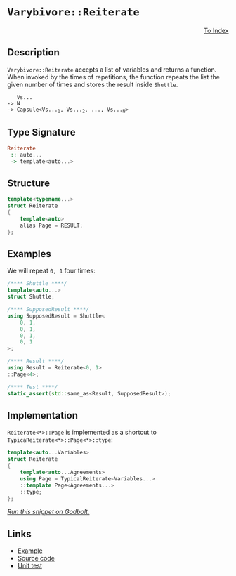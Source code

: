 <!-- Copyright 2024 Feng Mofan
SPDX-License-Identifier: Apache-2.0 -->

# `Varybivore::Reiterate`

<p style='text-align: right;'><a href="../../../facilities/metafunctions.md#varybivore-reiterate">To Index</a></p>

## Description

`Varybivore::Reiterate` accepts a list of variables and returns a function. When invoked by the times of repetitions, the function repeats the list the given number of times and stores the result inside `Shuttle`.

<pre><code>   Vs...
-> N
-> Capsule&lt;Vs...<sub>1</sub>, Vs...<sub>2</sub>, ..., Vs...<sub>N</sub>&gt;</code></pre>

## Type Signature

```Haskell
Reiterate
 :: auto...
 -> template<auto...>
```

## Structure

```C++
template<typename...>
struct Reiterate
{
    template<auto>
    alias Page = RESULT;
};
```

## Examples

We will repeat `0, 1` four times:

```C++
/**** Shuttle ****/
template<auto...>
struct Shuttle;

/**** SupposedResult ****/
using SupposedResult = Shuttle<
    0, 1,
    0, 1,
    0, 1,
    0, 1
>;

/**** Result ****/
using Result = Reiterate<0, 1>
::Page<4>;

/**** Test ****/
static_assert(std::same_as<Result, SupposedResult>);
```

## Implementation

`Reiterate<*>::Page` is implemented as a shortcut to `TypicaReiterate<*>::Page<*>::type`:

```C++
template<auto...Variables>
struct Reiterate
{
    template<auto...Agreements>
    using Page = TypicalReiterate<Variables...>
    ::template Page<Agreements...>
    ::type;
};
```

[*Run this snippet on Godbolt.*](https://godbolt.org/#z:OYLghAFBqd5QCxAYwPYBMCmBRdBLAF1QCcAaPECAMzwBtMA7AQwFtMQByARg9KtQYEAysib0QXACx8BBAKoBnTAAUAHpwAMvAFYTStJg1DIApACYAQuYukl9ZATwDKjdAGFUtAK4sGIAKwAzKSuADJ4DJgAcj4ARpjEIACcAGykAA6oCoRODB7evgHBmdmOAuGRMSzxiam2mPZlDEIETMQE%2BT5%2BQfWNuS1tBBXRcQnJaQqt7Z2FPZODw1U14wCUtqhexMjsHAD0AFSHR8cnp/u7JhoAggdHANQAIpjprozIeJgKd8cX17dnAJOvyulxuxzuQgQXgIBHo3yOwIImBY6QMSJMgTcTGhqAAdPiMdhQZNiF4HBCoTD6BirNdQf99ndsKokQx0BYmMgANbww7A3a7O4AdUwdwA7nRaHcvEo7gQEHgvlQvAwHLk5ah6YK0KqmKy9aL5aL0sRPgkAG6YdB3QzW03ITZKa3pQYKXGgpEotGYDFuAgATxezDY%2BPdgSJ1xJZIITJZrg53LuJgA7FZkw8aaCPcjUQbfaC7oW5Tnvb7sURQ4S7sgDAovkJMABHLxvTCkAtF8t4/EANTaeCYsXoCiz4eJBFJ5OZrPZnK5vobzdbvr7xAHQ8%2BlbHY7pqY7hc9ufRmK7oauwFNyMYBBHO6uRel2SMd2UTGAooxDwhTZbqp9mNXddh1DUg7nPS82EEN0CW3WkQXTTM6T%2BcEABVAzwURaAAJUwQgEgNXlzmzL08xPHFQ0Awdh0JcdJxjND0gwsQcLw4g813OCH0PUsyIrGCI3vIso3JZRiFQIhX3fJM9wQwI4K1O4OVlLElBAfdixI48sRxO4AEkaOuB9TWbPBTS%2BCBdKTQIM2su4NBWdThJjUTxNQST/zcfS7wfFNOIfIsZQiYA5UDD9bMhaFYQ8mi5PUlMbPkwyi240jtKIPSDMEwtjK8UzPjuCyrJsr8uAcpLCycl8xIkt8PK8gSfL3cr/MC58AxeIqKUi6kAP7KjN34xCsukhKsz%2BQUcIdYhsktO4VPYdSUq0rsMu8oscry8yzCstxPz0srhsqlyavfX16riprhofVrgvasKv2neM519O7g1FY63Nqs67gAWjuMxCRAEA7sy/yiyBpb3q%2B3q1366DcVAyiN3hmK/MLeKhsWktUtPfFwMwK8oNBgKn2C9zOo%2B9zfXxwmby3IlYt3UakLBQE2Z%2BelwV0r1ab1dUOeQ9mheBYijw83HcSR6i70qlikTY9EOKxzTxfIvGLwJyCb2JwsbpfWrOoYpjsNw%2BXUqlgawwa8HgexpF9dOzEaa1lG1sLCHQsx2TEtZoWEU5%2B5mVYVFRQF32/aIlnzECCIay8LAdp1bZ0m1u8A8OLqqVD/3rkhss1at2jo0zqLMcFjOhC8dISitHCFC8WgYzDvXK%2BrrJa8%2BBuYz2iKs/zZqNFArh2wHoeR%2BGwe7mH9TJ64UcGZ9hk7jrrvCOBPWV8bzq5fwrTZ8yoGqcxSRUbG8O7hQz4m5zq55kcZAAH0mDrBICAgSZ0CBhRWEwJ/bzcTeBBQKtxrugQBhIHJyQ4GsWgnB/C8D8BwLQpBUCcF2pYawdwFAbC2B%2BMwgQeCkAIJoaBawuQBEkLiDQAAOMwZgkhJC4P4Gh1CuDJmTNIWBHBJC8BYBIDQg9EHINQRwXgCgQCD2IUg6BpA4CwBgIgEAGwCDpGhOQSgaAUR0ASFEH%2BnBVDUJSD9FIkg7jAGQMgKelCzC8CtIQEgeBP7D34IIEQYh2BSBkIIRQKh1DSNILoYeYo2LpE4DwGBcCEEkJQZwAA8tCVRMZUBUDuAYoxJizEWKsbibaEAPBaPoMQJM%2BDSq8CkVoNYEAkCaMYoU9REAanaMSMAKQZg%2BB0HluIiAsRomxAiG0f0YTeB9OYMQf0sTYjaEwA4IZpBNFa1iQwWggz/FYFiF4YAWJaC0HEdwXgWAWCGGAOIVZeU1SWl2cgzAqhpnQh2IQiISIuHINoHgWIbExkeCwNEiceA%2BF7NIJaYgsR25PEOUYV5RgSFrCoAYYACgewfDFLEoMsyXHCEwh46Q6KfFqGiYE/QRyUDWGsPoN54jIBrFQCnXIuyfof0/KYDBlgzDCKBWuLAFKIBrDsNMpoLg2QzD8MPMIEQRjVDGMPEoOQBBCr0NKpoixRiJGHrytUAgBjTE8F0PQaqmiaqGGKpYkrbBTA6NqwoqqzVKolSqnlODtgSAiRweBpAhG8BEakwxxjTHmMsVIHJBVcD2KKdHUpRDoVrAQJgJgWBEjctIOQyQgRcRJECBwjQkgzCSBSAI/wKQkj6E4Dw0gfCCG4hSFwFI1CkisJSP4SQTC01pHdTE0RtgJERukZUhRVSlEJLURQBpqACk6L0RwNoLBzTJh%2BkwasBhnxcCSLiLgVDbH4CIByvQ6K3HiE8TipQeL/G6DacEpgoS9nOtda2kR8SVHQjuMkr16TTE1iOVPZdq6NAFXybUhIxTAhmBWGU6Fsjqkjr/WQIdjTCkoAXS0xhg8aCNwSF0np/iRkDNmZhsZEypkzIBfM68izlnRLWRsrZOzZkHKOSc5B%2BB7SOAudE65tykSzMeQ0aJrz3kDK%2BTsZBvz/mEKBSCpQYLaNBVA7Ct8CKkUosYGi2Qu6sVePkIevxyCT2EqhUyqwlgyWxC5VSmlAg6UMusnp6wrKPXsscZ8eAPKGh8tyAK9wFrhUhDZDa5YUqsgyryB5%2BV/nFVGuVbq5z6rmhmrlaqyL%2BrrVhdtbqmLQWrULCS75%2B1mxHWlSLS6qJ/jPVpJ9fO99S6V1UKDRukgAHw3lNIaQaNsaxgJq4SWsty7M3Jn8EkdhgQs05sbW66JIixGdoaz2%2BAfblGJPqTBsdbBOCToySwBQ5pLHmgq96SY66Q2OO3cpzFEhsWyFxZpnQIBghnoveE/L17RtxIHUklJqhVvrc29tg0kwf0QaaQBwIwGu0VLAygP7dToPg7GBt6uD8ttJAfjtggD83vYo6ahyg6HkE4ZWYQnHeG%2BWzKI4IEjKz6OYHWZssQVGAU0YhQJ/ZZymMOf8axh07GAWceebwHjHz/T8Z%2BWuYTvBROguRJJqF3a%2BBwrk5gZFqKAU7uO/us7Gn8VXZ08YElBmePGZQaZhguzdgf2JcyiwNmUF2c5Y53oLnnAQFcLFrz6AfMmoVbkJ37vyiZZNXq/oqWCieb9xqxLlRwvpa1YHlLGWw/Jby9gnLHir2FeEZwVJ72Nt3Hh7iJH1WQ11aB5NqNMa42UGdR1kA9DcSBECP4ZhjaBE1%2BTNWkbRXODjckZGxNIBJD%2BFTWw5MAjqGSEYVwWhZg0hcMCCnj17fgeNa4TY1vqf21F8Bah1zkggA%3D%3D)

## Links

- [Example](../../../code/facilities/metafunctions/varybivore/reiterate/implementation.hpp)
- [Source code](../../../../conceptrodon/varybivore/reiterate.hpp)
- [Unit test](../../../../tests/unit/metafunctions/varybivore/reiterate.test.hpp)
